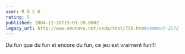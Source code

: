 ```yaml
---
user: R O C K
rating: 5
published: 2004-12-26T15:01:20.000Z
legacy_url: http://www.emunova.net/veda/test/756.htm#comment-2272
---
```

Du fun que du fun et encore du fun, ce jeu est vraiment fun!!!